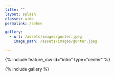 ```yaml
---
title: ""
layout: splash
classes: wide
permalink: /zehne

gallery: 
  - url: /assets/images/gunter.jpeg
    image_path: /assets/images/gunter.jpeg

---
```


{% include feature_row id="intro" type="center" %}

{% include gallery %}

